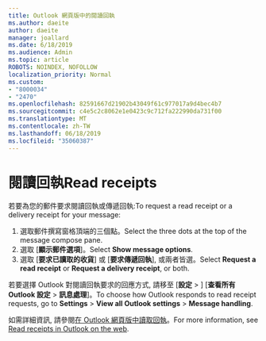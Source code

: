 ```yaml
---
title: Outlook 網頁版中的閱讀回執
ms.author: daeite
author: daeite
manager: joallard
ms.date: 6/18/2019
ms.audience: Admin
ms.topic: article
ROBOTS: NOINDEX, NOFOLLOW
localization_priority: Normal
ms.custom:
- "8000034"
- "2470"
ms.openlocfilehash: 82591667d21902b43049f61c977017a9d4bec4b7
ms.sourcegitcommit: c4e5c2c8062e1e0423c9c712fa222990da731f00
ms.translationtype: MT
ms.contentlocale: zh-TW
ms.lasthandoff: 06/18/2019
ms.locfileid: "35060387"
---
```

# <a name="read-receipts"></a><span data-ttu-id="73bd4-102">閱讀回執</span><span class="sxs-lookup"><span data-stu-id="73bd4-102">Read receipts</span></span>

<span data-ttu-id="73bd4-103">若要為您的郵件要求閱讀回執或傳遞回執:</span><span class="sxs-lookup"><span data-stu-id="73bd4-103">To request a read receipt or a delivery receipt for your message:</span></span>

1. <span data-ttu-id="73bd4-104">選取郵件撰寫窗格頂端的三個點。</span><span class="sxs-lookup"><span data-stu-id="73bd4-104">Select the three dots at the top of the message compose pane.</span></span>
1. <span data-ttu-id="73bd4-105">選取 [**顯示郵件選項**]。</span><span class="sxs-lookup"><span data-stu-id="73bd4-105">Select **Show message options**.</span></span>
1. <span data-ttu-id="73bd4-106">選取 [**要求已讀取的收貨**] 或 [**要求傳遞回執**], 或兩者皆選。</span><span class="sxs-lookup"><span data-stu-id="73bd4-106">Select **Request a read receipt** or **Request a delivery receipt**, or both.</span></span>

<span data-ttu-id="73bd4-107">若要選擇 Outlook 對閱讀回執要求的回應方式, 請移至 [**設定** > ] [**查看所有 Outlook 設定** > **訊息處理**]。</span><span class="sxs-lookup"><span data-stu-id="73bd4-107">To choose how Outlook responds to read receipt requests, go to **Settings** > **View all Outlook settings** > **Message handling**.</span></span>

<span data-ttu-id="73bd4-108">如需詳細資訊, 請參閱[在 Outlook 網頁版中讀取回執](https://support.office.com/article/e09af74d-3519-45fc-a680-37a538a92157)。</span><span class="sxs-lookup"><span data-stu-id="73bd4-108">For more information, see [Read receipts in Outlook on the web](https://support.office.com/article/e09af74d-3519-45fc-a680-37a538a92157).</span></span>